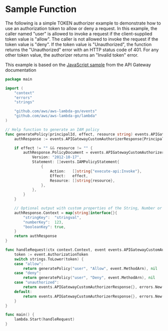 # Sample Function

The following is a simple TOKEN authorizer example to demonstrate how to use an authorization 
token to allow or deny a request. In this example, the caller named "user" is allowed to invoke 
a request if the client-supplied token value is "allow". The caller is not allowed to invoke 
the request if the token value is "deny". If the token value is "Unauthorized", the function 
returns the "Unauthorized" error with an HTTP status code of 401. For any other token value, 
the authorizer returns an "Invalid token" error. 

This example is based on the [JavaScript sample](https://docs.aws.amazon.com/apigateway/latest/developerguide/use-custom-authorizer.html#api-gateway-custom-authorizer-token-lambda-function-create) from the API Gateway documentation

```go
package main

import (
	"context"
	"errors"
	"strings"

	"github.com/aws/aws-lambda-go/events"
	"github.com/aws/aws-lambda-go/lambda"
)

// Help function to generate an IAM policy
func generatePolicy(principalId, effect, resource string) events.APIGatewayCustomAuthorizerResponse {
	authResponse := events.APIGatewayCustomAuthorizerResponse{PrincipalID: principalId}

	if effect != "" && resource != "" {
		authResponse.PolicyDocument = events.APIGatewayCustomAuthorizerPolicy{
			Version: "2012-10-17",
			Statement: []events.IAMPolicyStatement{
				{
					Action:   []string{"execute-api:Invoke"},
					Effect:   effect,
					Resource: []string{resource},
				},
			},
		}
	}

	// Optional output with custom properties of the String, Number or Boolean type.
	authResponse.Context = map[string]interface{}{
		"stringKey":  "stringval",
		"numberKey":  123,
		"booleanKey": true,
	}
	return authResponse
}

func handleRequest(ctx context.Context, event events.APIGatewayCustomAuthorizerRequest) (events.APIGatewayCustomAuthorizerResponse, error) {
	token := event.AuthorizationToken
	switch strings.ToLower(token) {
	case "allow":
		return generatePolicy("user", "Allow", event.MethodArn), nil
	case "deny":
		return generatePolicy("user", "Deny", event.MethodArn), nil
	case "unauthorized":
		return events.APIGatewayCustomAuthorizerResponse{}, errors.New("Unauthorized") // Return a 401 Unauthorized response
	default:
		return events.APIGatewayCustomAuthorizerResponse{}, errors.New("Error: Invalid token")
	}
}

func main() {
	lambda.Start(handleRequest)
}
```
